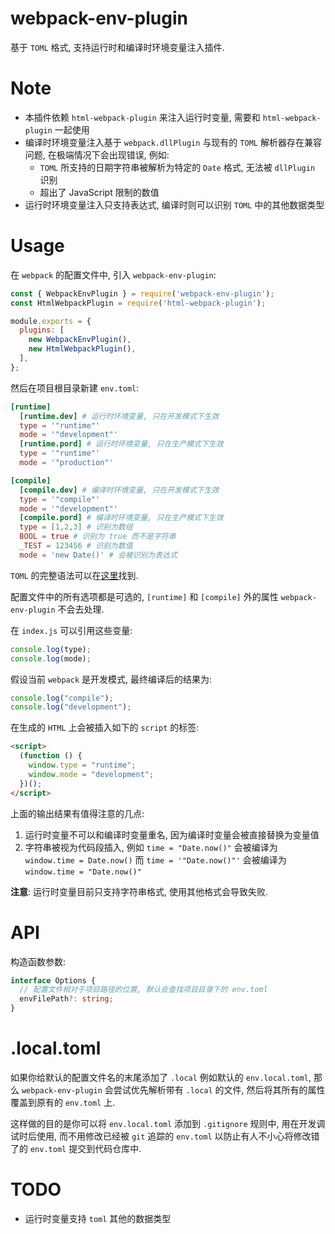 # webpack-env-plugin

基于 `TOML` 格式, 支持运行时和编译时环境变量注入插件.

# Note

- 本插件依赖 `html-webpack-plugin` 来注入运行时变量, 需要和 `html-webpack-plugin` 一起使用
- 编译时环境变量注入基于 `webpack.dllPlugin` 与现有的 `TOML` 解析器存在兼容问题, 在极端情况下会出现错误, 例如:
  - `TOML` 所支持的日期字符串被解析为特定的 `Date` 格式, 无法被 `dllPlugin` 识别
  - 超出了 JavaScript 限制的数值
- 运行时环境变量注入只支持表达式, 编译时则可以识别 `TOML` 中的其他数据类型

# Usage

在 `webpack` 的配置文件中, 引入 `webpack-env-plugin`:

```javascript
const { WebpackEnvPlugin } = require('webpack-env-plugin');
const HtmlWebpackPlugin = require('html-webpack-plugin');

module.exports = {
  plugins: [
    new WebpackEnvPlugin(),
    new HtmlWebpackPlugin(),
  ],
};
```

然后在项目根目录新建 `env.toml`:

```toml
[runtime]
  [runtime.dev] # 运行时环境变量, 只在开发模式下生效
  type = '"runtime"'
  mode = '"development"'
  [runtime.pord] # 运行时环境变量, 只在生产模式下生效
  type = '"runtime"'
  mode = '"production"'

[compile]
  [compile.dev] # 编译时环境变量, 只在开发模式下生效
  type = '"compile"'
  mode = '"development"'
  [compile.pord] # 编译时环境变量, 只在生产模式下生效
  type = [1,2,3] # 识别为数组
  BOOL = true # 识别为 true 而不是字符串
  _TEST = 123456 # 识别为数值
  mode = 'new Date()' # 会被识别为表达式
```

`TOML` 的完整语法可以在[这里](https://toml.io/en/)找到.

配置文件中的所有选项都是可选的, `[runtime]` 和 `[compile]` 外的属性 `webpack-env-plugin` 不会去处理.

在 `index.js` 可以引用这些变量:

```javascript
console.log(type);
console.log(mode);
```

假设当前 `webpack` 是开发模式, 最终编译后的结果为:

```javascript
console.log("compile");
console.log("development");
```

在生成的 `HTML` 上会被插入如下的 `script` 的标签:

```html
<script>
  (function () {
    window.type = "runtime";
    window.mode = "development";
  })();
</script>
```

上面的输出结果有值得注意的几点:

1. 运行时变量不可以和编译时变量重名, 因为编译时变量会被直接替换为变量值
2. 字符串被视为代码段插入, 例如 `time = "Date.now()"` 会被编译为 `window.time = Date.now()` 而 `time = '"Date.now()"'` 会被编译为 `window.time = "Date.now()"`

**注意**: 运行时变量目前只支持字符串格式, 使用其他格式会导致失败.

# API

构造函数参数:

```typescript
interface Options {
  // 配置文件相对于项目路径的位置, 默认会查找项目目录下的 env.toml
  envFilePath?: string;
}
```

# .local.toml

如果你给默认的配置文件名的末尾添加了 `.local` 例如默认的 `env.local.toml`, 那么 `webpack-env-plugin` 会尝试优先解析带有 `.local` 的文件, 然后将其所有的属性覆盖到原有的 `env.toml` 上.

这样做的目的是你可以将 `env.local.toml` 添加到 `.gitignore` 规则中, 用在开发调试时后使用, 而不用修改已经被 `git` 追踪的 `env.toml` 以防止有人不小心将修改错了的 `env.toml` 提交到代码仓库中.

# TODO

- 运行时变量支持 `toml` 其他的数据类型
